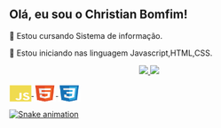 ## Olá, eu sou o Christian Bomfim!
 <p>🌱 Estou cursando Sistema de informação.</p>
 <p>🌱 Estou iniciando nas linguagem Javascript,HTML,CSS. </p>


<div align="center">
  <a href="https://github.com/cfrb22">
  <img height="170em" src="https://github-readme-stats.vercel.app/api?username=cfrb22&show_icons=true&theme=highcontrast&include_all_commits=true&count_private=true"/>
  <img height="127em" src="https://github-readme-stats.vercel.app/api/top-langs/?username=cfrb22&layout=compact&langs_count=7&theme=highcontrast"/>
</div>
<div style="display: inline_block"><br>
  <img align="center" alt="cfrb22-Js" height="30" width="40" src="https://raw.githubusercontent.com/devicons/devicon/master/icons/javascript/javascript-plain.svg">
  <img align="center" alt="cfrb22-HTML" height="30" width="40" src="https://raw.githubusercontent.com/devicons/devicon/master/icons/html5/html5-original.svg">
  <img align="center" alt="cfrb22-CSS" height="30" width="40" src="https://raw.githubusercontent.com/devicons/devicon/master/icons/css3/css3-original.svg">


</div>
  
 
<div> 
  
  ![Snake animation](https://github.com/cfrb22/cfrb22/blob/output/github-contribution-grid-snake.svg)
 
</div>
 
 


